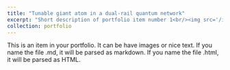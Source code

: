 ```yaml
---
title: "Tunable giant atom in a dual-rail quantum network"
excerpt: "Short description of portfolio item number 1<br/><img src='/images/circulator.png' width="700" height="400">"
collection: portfolio
---
```


This is an item in your portfolio. It can be have images or nice text. If you name the file .md, it will be parsed as markdown. If you name the file .html, it will be parsed as HTML. 
